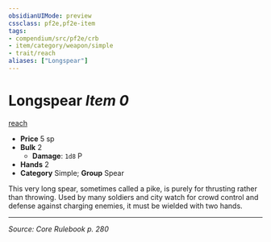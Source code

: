 ```yaml
---
obsidianUIMode: preview
cssclass: pf2e,pf2e-item
tags:
- compendium/src/pf2e/crb
- item/category/weapon/simple
- trait/reach
aliases: ["Longspear"]
---
```

# Longspear *Item 0*  
[reach](reach.md "Reach Weapon Trait")  

- **Price** 5 sp
- **Bulk** 2
  - **Damage**: `1d8` P
- **Hands** 2
- **Category** Simple; **Group** Spear 

This very long spear, sometimes called a pike, is purely for thrusting rather than throwing. Used by many soldiers and city watch for crowd control and defense against charging enemies, it must be wielded with two hands.


---
*Source: Core Rulebook p. 280*